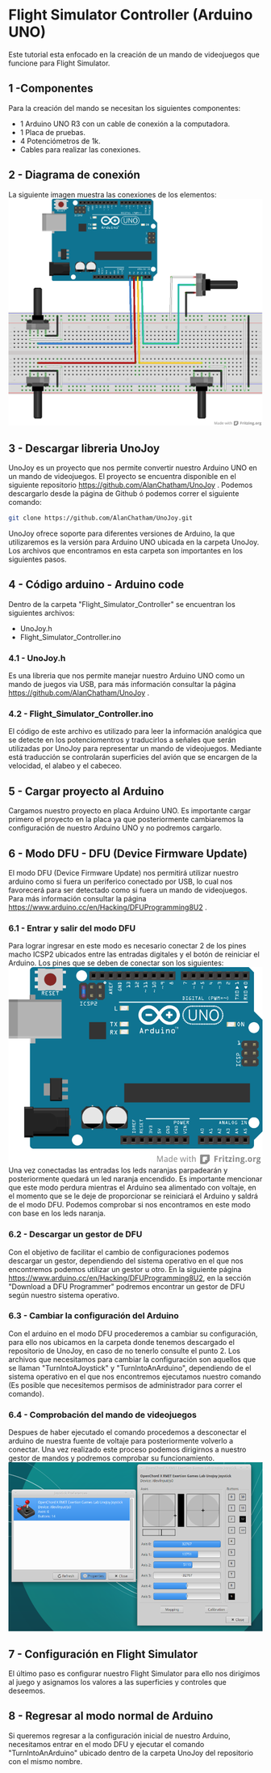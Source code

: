 # Flight Simulator Controller (Arduino UNO)
Este tutorial esta enfocado en la creación de un mando de videojuegos que funcione para Flight Simulator.

## 1 -Componentes
Para la creación del mando se necesitan los siguientes componentes:
- 1 Arduino UNO R3 con un cable de conexión a la computadora.
- 1 Placa de pruebas.
- 4 Potenciómetros de 1k.
- Cables para realizar las conexiones.

## 2 - Diagrama de conexión
La siguiente imagen muestra las conexiones de los elementos:
![Diagrama de conexión](./diagrama.png)

## 3 - Descargar libreria UnoJoy
UnoJoy es un proyecto que nos permite convertir nuestro Arduino UNO en un mando de videojuegos. El proyecto se encuentra disponible en el siguiente repositorio https://github.com/AlanChatham/UnoJoy . Podemos descargarlo desde la página de Github ó podemos correr el siguiente comando:
```bash
git clone https://github.com/AlanChatham/UnoJoy.git
```
UnoJoy ofrece soporte para diferentes versiones de Arduino, la que utilizaremos es la versión para Arduino UNO ubicada en la carpeta UnoJoy. Los archivos que encontramos en esta carpeta son importantes en los siguientes pasos.

## 4 - Código arduino - Arduino code
Dentro de la carpeta "Flight_Simulator_Controller" se encuentran los siguientes archivos:
- UnoJoy.h
- Flight_Simulator_Controller.ino

### 4.1 - UnoJoy.h
Es una libreria que nos permite manejar nuestro Arduino UNO como un mando de juegos via USB, para más información consultar la página https://github.com/AlanChatham/UnoJoy .

### 4.2 - Flight_Simulator_Controller.ino
El código de este archivo es utilizado para leer la información analógica que se detecte en los potenciomentros y traducirlos a señales que serán utilizadas por UnoJoy para representar un mando de videojuegos. Mediante está traducción se controlarán superficies del avión que se encargen de la velocidad, el alabeo y el cabeceo. 

## 5 - Cargar proyecto al Arduino
Cargamos nuestro proyecto en placa Arduino UNO. Es importante cargar primero el proyecto en la placa ya que posteriormente cambiaremos la configuración de nuestro Arduino UNO y no podremos cargarlo.

## 6 - Modo DFU - DFU (Device Firmware Update)
El modo DFU (Device Firmware Update) nos permitirá utilizar nuestro arduino como si fuera un periferico conectado por USB, lo cual nos favorecerá para ser detectado como si fuera un mando de videojuegos. Para más información consultar la página https://www.arduino.cc/en/Hacking/DFUProgramming8U2 .

### 6.1 - Entrar y salir del modo DFU
Para lograr ingresar en este modo es necesario conectar 2 de los pines macho ICSP2 ubicados entre las entradas digitales y el botón de reiniciar el Arduino. Los pines que se deben de conectar son los siguientes:
![Pines DFU](./pines_dfu.png)
Una vez conectadas las entradas los leds naranjas parpadearán y posteriormente quedará un led naranja encendido. Es importante mencionar que este modo perdura mientras el Arduino sea alimentado con voltaje, en el momento que se le deje de proporcionar se reiniciará el Arduino y saldrá de el modo DFU. Podemos comprobar si nos encontramos en este modo con base en los leds naranja. 

### 6.2 - Descargar un gestor de DFU
Con el objetivo de facilitar el cambio de configuraciones podemos descargar un gestor, dependiendo del sistema operativo en el que nos encontremos podemos utilizar un gestor u otro. En la siguiente página https://www.arduino.cc/en/Hacking/DFUProgramming8U2, en la sección "Download a DFU Programmer" podremos encontrar un gestor de DFU según nuestro sistema operativo. 

### 6.3 - Cambiar la configuración del Arduino
Con el arduino en el modo DFU procederemos a cambiar su configuración, para ello nos ubicamos en la carpeta donde tenemos descargado el repositorio de UnoJoy, en caso de no tenerlo consulte el punto 2. Los archivos que necesitamos para cambiar la configuración son aquellos que se llaman "TurnIntoAJoystick" y "TurnIntoAnArduino", dependiendo de el sistema operativo en el que nos encontremos ejecutamos nuestro comando (Es posible que necesitemos permisos de administrador para correr el comando).

### 6.4 - Comprobación del mando de videojuegos
Despues de haber ejecutado el comando procedemos a desconectar el arduino de nuestra fuente de voltaje para posteriormente volverlo a conectar. Una vez realizado este proceso podemos dirigirnos a nuestro gestor de mandos y podremos comprobar su funcionamiento.
![Comprobación](./comprobacion.png)

## 7 - Configuración en Flight Simulator
El último paso es configurar nuestro Flight Simulator para ello nos dirigimos al juego y asignamos los valores a las superficies y controles que deseemos. 

## 8 - Regresar al modo normal de Arduino
Si queremos regresar a la configuración inicial de nuestro Arduino, necesitamos entrar en el modo DFU y ejecutar el comando "TurnIntoAnArduino" ubicado dentro de la carpeta UnoJoy del repositorio con el mismo nombre.
